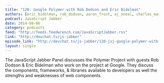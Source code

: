 ```yaml
---
title: "120: Google Polymer with Rob Dodson and Eric Bidelman"
authors: [eric_bidelman, rob_dodson, aaron_frost, aj_oneal, charles_max_wood, jamison_dance, joe_eames ]
podcast: JavaScript Jabber
date: 2014-08-06
category: podcasts
feed: "http://feeds.feedwrench.com/JavaScriptJabber.rss"
link: "http://devchat.tv/js-jabber"
episode_link: "http://devchat.tv/js-jabber/120-jsj-google-polymer-with-rob-dodson-and-eric-bidelman"
layout: single
---
```


The JavaScript Jabber Panel discusses the Polymer Project
with guests Rob Dodson & Eric Bidelman who work on the
project at Google. They discuss the components, frameworks,
& libraries available to developers as well the strengths and
weaknesses of web components.
